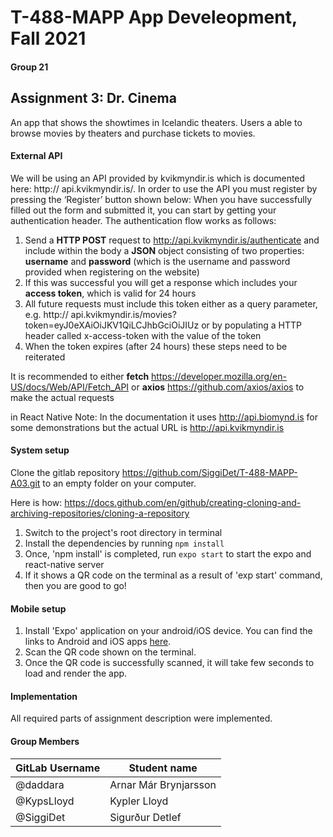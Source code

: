 # T-488-MAPP App Develeopment, Fall 2021

#### Group 21

## Assignment 3: Dr. Cinema

An app that shows the showtimes in Icelandic theaters. Users a able to browse movies by theaters and purchase tickets to movies. 


#### External API

We will be using an API provided by kvikmyndir.is which is documented here: http:// api.kvikmyndir.is/. In order to use the API you must register by pressing the ‘Register’ button shown below:
When you have successfully filled out the form and submitted it, you can start by getting your authentication header. The authentication flow works as follows:

1. Send a **HTTP POST** request to http://api.kvikmyndir.is/authenticate and include within the body a **JSON** object consisting of two properties: **username** and **password** (which is the username and password provided when registering on the website)
2. If this was successful you will get a response which includes your **access token**, which is valid for 24 hours
3. All future requests must include this token either as a query parameter, e.g. http:// api.kvikmyndir.is/movies?token=eyJ0eXAiOiJKV1QiLCJhbGciOiJIUz or by populating a HTTP header called x-access-token with the value of the token
4. When the token expires (after 24 hours) these steps need to be reiterated

It is recommended to either **fetch** https://developer.mozilla.org/en-US/docs/Web/API/Fetch_API or **axios** https://github.com/axios/axios to make the actual requests 

in React Native Note: In the documentation it uses http://api.biomynd.is for some demonstrations but the actual
URL is http://api.kvikmyndir.is


#### System setup

Clone the gitlab repository https://github.com/SiggiDet/T-488-MAPP-A03.git to an empty folder on your computer.

Here is how: https://docs.github.com/en/github/creating-cloning-and-archiving-repositories/cloning-a-repository

1. Switch to the project's root directory in terminal
2. Install the dependencies by running `npm install`
3. Once, 'npm install' is completed, run `expo start` to start the expo and react-native server
4. If it shows a QR code on the terminal as a result of 'exp start' command, then you are good to go!

#### Mobile setup

1. Install 'Expo' application on your android/iOS device. You can find the links to Android and iOS apps [here](https://expo.io/tools#client).
2. Scan the QR code shown on the terminal.
3. Once the QR code is successfully scanned, it will take few seconds to load and render the app.

#### Implementation

All required parts of assignment description were implemented. 


#### Group Members

| GitLab Username          | Student name                  |
| ------------------------ | ----------------------------- |
| @daddara                 | Arnar Már Brynjarsson         |
| @KypsLloyd               | Kypler Lloyd                  |
| @SiggiDet                | Sigurður Detlef               |
